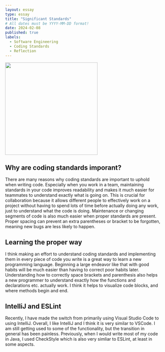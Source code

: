 ```yaml
---
layout: essay
type: essay
title: "Significant Standards"
# All dates must be YYYY-MM-DD format!
date: 2024-02-08
published: true
labels:
  - Software Engineering
  - Coding Standards
  - Reflection
---
```


<img width="300px" class="rounded float-start pe-4" src="">

## Why are coding standards imporant?

There are many reasons why coding standards are important to uphold when writing code. Especially when you work in a team, maintaining standards in your code improves readability and makes it much easier for teammates to understand exactly what is going on. This is crucial for collaboration because it allows different people to effectively work on a project without having to spend lots of time before actually doing any work, just to understand what the code is doing. Maintenance or changing segments of code is also much easier when proper standards are present. Proper spacing can prevent an extra parentheses or bracket to be forgotten, meaning new bugs are less likely to happen. 

## Learning the proper way

I think making an effort to understand coding standards and implementing them in every piece of code you write is a great way to learn a new programming language. Beginning a large endeavor like that with good habits will be much easier than having to correct poor habits later. Understanding how to correctly space brackets and parenthesis also helps a new programmer to understand exactly how the functions and declarations etc. actually work. I think it helps to visualize code blocks, and where methods begin and end.

## IntelliJ and ESLint

Recently, I have made the switch from primarily using Visual Studio Code to using IntelliJ. Overall, I like IntelliJ and I think it is very similar to VSCode. I am still getting used to some of the functionality, but the transition in general has been painless. Previously, when I would write most of my code in Java, I used CheckStyle which is also very simliar to ESLint, at least in some aspects.
